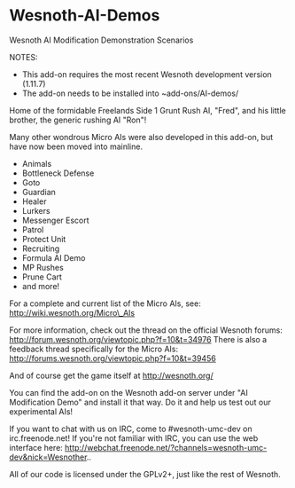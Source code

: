 Wesnoth-AI-Demos
================

Wesnoth AI Modification Demonstration Scenarios

NOTES:
* This add-on requires the most recent Wesnoth development version (1.11.7)
* The add-on needs to be installed into ~add-ons/AI-demos/

Home of the formidable Freelands Side 1 Grunt Rush AI, "Fred", and his little brother, the generic rushing AI "Ron"!

Many other wondrous Micro AIs were also developed in this add-on, but have now been moved into mainline.
* Animals
* Bottleneck Defense
* Goto
* Guardian
* Healer
* Lurkers
* Messenger Escort
* Patrol
* Protect Unit
* Recruiting
* Formula AI Demo
* MP Rushes
* Prune Cart
* and more!

For a complete and current list of the Micro AIs, see: http://wiki.wesnoth.org/Micro\_AIs

For more information, check out the thread on the official Wesnoth forums:
http://forum.wesnoth.org/viewtopic.php?f=10&t=34976
There is also a feedback thread specifically for the Micro AIs:
http://forums.wesnoth.org/viewtopic.php?f=10&t=39456

And of course get the game itself at http://wesnoth.org/

You can find the add-on on the Wesnoth add-on server under "AI Modification Demo" and install it that way. Do it and help us test out our experimental AIs!

If you want to chat with us on IRC, come to #wesnoth-umc-dev on irc.freenode.net!
If you're not familiar with IRC, you can use the web interface here: http://webchat.freenode.net/?channels=wesnoth-umc-dev&nick=Wesnother..

All of our code is licensed under the GPLv2+, just like the rest of Wesnoth.
